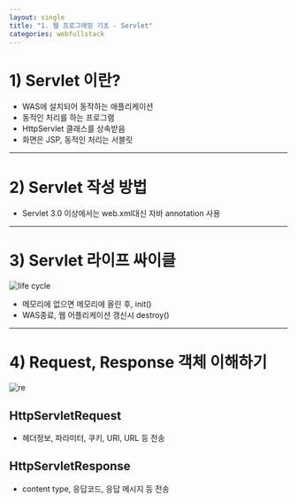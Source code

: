 ```yaml
---
layout: single
title: "1. 웹 프로그래밍 기초 - Servlet"
categories: webfullstack
---
```


# 1) Servlet 이란?
* WAS에 설치되어 동작하는 애플리케이션
* 동적인 처리를 하는 프로그램
* HttpServlet 클래스를 상속받음
* 화면은 JSP, 동적인 처리는 서블릿
---

# 2) Servlet 작성 방법
* Servlet 3.0 이상에서는 web.xml대신 자바 annotation 사용
---

# 3) Servlet 라이프 싸이클
![life cycle](https://cphinf.pstatic.net/mooc/20180124_22/1516782982944xjogH_PNG/1_5_3_ServletLifcycle.PNG)

* 메모리에 없으면 메모리에 올린 후, init()
* WAS종료, 웹 어플리케이션 갱신시 destroy()
---

# 4) Request, Response 객체 이해하기
![re](https://cphinf.pstatic.net/mooc/20180124_79/15167843899250uB2H_PNG/1_5_4_request_response.PNG)

## HttpServletRequest
* 헤더정보, 파라미터, 쿠키, URI, URL 등 전송

## HttpServletResponse
* content type, 응답코드, 응답 메시지 등 전송